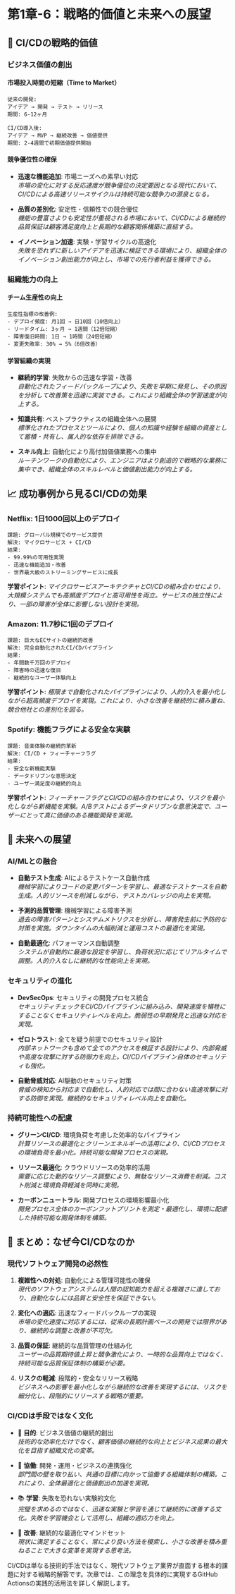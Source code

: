 # 第1章-6：戦略的価値と未来への展望

## 🎯 CI/CDの戦略的価値

### ビジネス価値の創出

#### 市場投入時間の短縮（Time to Market）
```
従来の開発:
アイデア → 開発 → テスト → リリース
期間: 6-12ヶ月

CI/CD導入後:
アイデア → MVP → 継続改善 → 価値提供
期間: 2-4週間で初期価値提供開始
```

#### 競争優位性の確保
- **迅速な機能追加**: 市場ニーズへの素早い対応  
  *市場の変化に対する反応速度が競争優位の決定要因となる現代において、CI/CDによる高速リリースサイクルは持続可能な競争力の源泉となる。*

- **品質の差別化**: 安定性・信頼性での競合優位  
  *機能の豊富さよりも安定性が重視される市場において、CI/CDによる継続的品質保証は顧客満足度向上と長期的な顧客関係構築に直結する。*

- **イノベーション加速**: 実験・学習サイクルの高速化  
  *失敗を恐れずに新しいアイデアを迅速に検証できる環境により、組織全体のイノベーション創出能力が向上し、市場での先行者利益を獲得できる。*

### 組織能力の向上

#### チーム生産性の向上
```
生産性指標の改善例:
- デプロイ頻度: 月1回 → 日10回（10倍向上）
- リードタイム: 3ヶ月 → 1週間（12倍短縮）
- 障害復旧時間: 1日 → 1時間（24倍短縮）
- 変更失敗率: 30% → 5%（6倍改善）
```

#### 学習組織の実現
- **継続的学習**: 失敗からの迅速な学習・改善  
  *自動化されたフィードバックループにより、失敗を早期に発見し、その原因を分析して改善策を迅速に実装できる。これにより組織全体の学習速度が向上する。*

- **知識共有**: ベストプラクティスの組織全体への展開  
  *標準化されたプロセスとツールにより、個人の知識や経験を組織の資産として蓄積・共有し、属人的な依存を排除できる。*

- **スキル向上**: 自動化により高付加価値業務への集中  
  *ルーチンワークの自動化により、エンジニアはより創造的で戦略的な業務に集中でき、組織全体のスキルレベルと価値創出能力が向上する。*

## 📈 成功事例から見るCI/CDの効果

### Netflix: 1日1000回以上のデプロイ
```
課題: グローバル規模でのサービス提供
解決: マイクロサービス + CI/CD
結果: 
- 99.99%の可用性実現
- 迅速な機能追加・改善
- 世界最大級のストリーミングサービスに成長
```

**学習ポイント**: *マイクロサービスアーキテクチャとCI/CDの組み合わせにより、大規模システムでも高頻度デプロイと高可用性を両立。サービスの独立性により、一部の障害が全体に影響しない設計を実現。*

### Amazon: 11.7秒に1回のデプロイ
```
課題: 巨大なECサイトの継続的改善
解決: 完全自動化されたCI/CDパイプライン
結果:
- 年間数千万回のデプロイ
- 障害時の迅速な復旧
- 継続的なユーザー体験向上
```

**学習ポイント**: *極限まで自動化されたパイプラインにより、人的介入を最小化しながら超高頻度デプロイを実現。これにより、小さな改善を継続的に積み重ね、競合他社との差別化を図る。*

### Spotify: 機能フラグによる安全な実験
```
課題: 音楽体験の継続的革新
解決: CI/CD + フィーチャーフラグ
結果:
- 安全な新機能実験
- データドリブンな意思決定
- ユーザー満足度の継続的向上
```

**学習ポイント**: *フィーチャーフラグとCI/CDの組み合わせにより、リスクを最小化しながら新機能を実験。A/Bテストによるデータドリブンな意思決定で、ユーザーにとって真に価値のある機能開発を実現。*

## 🔮 未来への展望

### AI/MLとの融合
- **自動テスト生成**: AIによるテストケース自動作成  
  *機械学習によりコードの変更パターンを学習し、最適なテストケースを自動生成。人的リソースを削減しながら、テストカバレッジの向上を実現。*

- **予測的品質管理**: 機械学習による障害予測  
  *過去の障害パターンとシステムメトリクスを分析し、障害発生前に予防的な対策を実施。ダウンタイムの大幅削減と運用コストの最適化を実現。*

- **自動最適化**: パフォーマンス自動調整  
  *システムが自動的に最適な設定を学習し、負荷状況に応じてリアルタイムで調整。人的介入なしに継続的な性能向上を実現。*

### セキュリティの進化
- **DevSecOps**: セキュリティの開発プロセス統合  
  *セキュリティチェックをCI/CDパイプラインに組み込み、開発速度を犠牲にすることなくセキュリティレベルを向上。脆弱性の早期発見と迅速な対応を実現。*

- **ゼロトラスト**: 全てを疑う前提でのセキュリティ設計  
  *内部ネットワークも含めて全てのアクセスを検証する設計により、内部脅威や高度な攻撃に対する防御力を向上。CI/CDパイプライン自体のセキュリティも強化。*

- **自動脅威対応**: AI駆動のセキュリティ対策  
  *脅威の検知から対応まで自動化し、人的対応では間に合わない高速攻撃に対する防御を実現。継続的なセキュリティレベル向上を自動化。*

### 持続可能性への配慮
- **グリーンCI/CD**: 環境負荷を考慮した効率的なパイプライン  
  *計算リソースの最適化とクリーンエネルギーの活用により、CI/CDプロセスの環境負荷を最小化。持続可能な開発プロセスの実現。*

- **リソース最適化**: クラウドリソースの効率的活用  
  *需要に応じた動的なリソース調整により、無駄なリソース消費を削減。コスト削減と環境負荷軽減を同時に実現。*

- **カーボンニュートラル**: 開発プロセスの環境影響最小化  
  *開発プロセス全体のカーボンフットプリントを測定・最適化し、環境に配慮した持続可能な開発体制を構築。*

## 📝 まとめ：なぜ今CI/CDなのか

### 現代ソフトウェア開発の必然性
1. **複雑性への対処**: 自動化による管理可能性の確保  
   *現代のソフトウェアシステムは人間の認知能力を超える複雑さに達しており、自動化なしには品質と安全性を保証できない。*

2. **変化への適応**: 迅速なフィードバックループの実現  
   *市場の変化速度に対応するには、従来の長期計画ベースの開発では限界があり、継続的な調整と改善が不可欠。*

3. **品質の保証**: 継続的な品質管理の仕組み化  
   *ユーザーの品質期待値上昇と競争激化により、一時的な品質向上ではなく、持続可能な品質保証体制の構築が必要。*

4. **リスクの軽減**: 段階的・安全なリリース戦略  
   *ビジネスへの影響を最小化しながら継続的な改善を実現するには、リスクを細分化し、段階的にリリースする戦略が重要。*

### CI/CDは手段ではなく文化
- 🎯 **目的**: ビジネス価値の継続的創出  
  *技術的な効率化だけでなく、顧客価値の継続的な向上とビジネス成果の最大化を目指す組織文化の変革。*

- 🤝 **協働**: 開発・運用・ビジネスの連携強化  
  *部門間の壁を取り払い、共通の目標に向かって協働する組織体制の構築。これにより、全体最適化と価値創出の加速を実現。*

- 📚 **学習**: 失敗を恐れない実験的文化  
  *完璧を求めるのではなく、迅速な実験と学習を通じて継続的に改善する文化。失敗を学習機会として活用し、組織の適応力を向上。*

- 🔄 **改善**: 継続的な最適化マインドセット  
  *現状に満足することなく、常により良い方法を模索し、小さな改善を積み重ねることで大きな変革を実現する思考法。*

CI/CDは単なる技術的手法ではなく、現代ソフトウェア業界が直面する根本的課題に対する戦略的解答です。次章では、この理念を具体的に実現するGitHub Actionsの実践的活用法を詳しく解説します。 